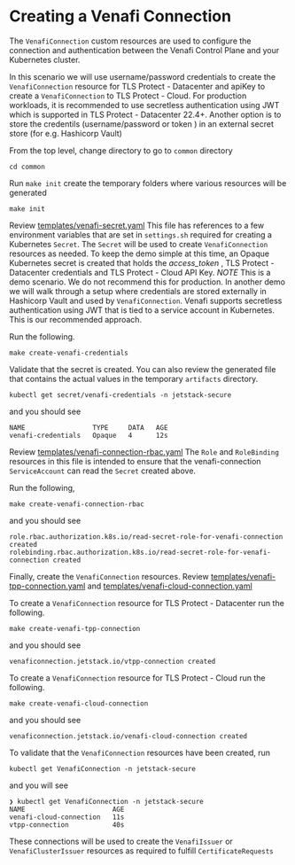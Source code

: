 # Creating a Venafi Connection

The `VenafiConnection` custom resources are used to configure the connection and authentication between the Venafi Control Plane and your Kubernetes cluster.

In this scenario we will use username/password credentials to create the `VenafiConnection` resource for TLS Protect - Datacenter and apiKey to create a `VenafiConnection` to TLS Protect - Cloud. 
For production workloads, it is recommended to use secretless authentication using JWT which is supported in TLS Protect - Datacenter 22.4+. Another option is to store the credentils (username/password or token ) in an external secret store (for e.g. Hashicorp Vault)

From the top level, change directory to go to `common` directory
```
cd common
```  

Run `make init` create the temporary folders where various resources will be generated
```
make init
```

Review [templates/venafi-secret.yaml](../common/templates/venafi-secret.yaml) This file has references to a few environment variables that are set in `settings.sh` required for creating a Kubernetes `Secret`. The `Secret` will be used to create `VenafiConnection` resources as needed. To keep the demo simple at this time, an Opaque Kubernetes secret is created that holds the *access_token* , TLS Protect - Datacenter credentials and TLS Protect - Cloud API Key. 
*NOTE* This is a demo scenario. We do not recommend this for production. In another demo we will walk through a setup where credentials are stored externally in Hashicorp Vault and used by `VenafiConnection`. 
Venafi supports secretless authentication using JWT that is tied to a service account in Kubernetes. This is our recommended approach. 

Run the following. 
```
make create-venafi-credentials
```

Validate that the secret is created. You can also review the generated file that contains the actual values in the temporary `artifacts` directory.

```
kubectl get secret/venafi-credentials -n jetstack-secure
``` 
and you should see
```
NAME                 TYPE     DATA   AGE
venafi-credentials   Opaque   4      12s
```

Review [templates/venafi-connection-rbac.yaml](../common/templates/venafi-connection-rbac.yaml) The `Role` and `RoleBinding` resources in this file is intended to ensure that the venafi-connection `ServiceAccount` can read the `Secret` created above. 

Run the following, 
```
make create-venafi-connection-rbac
```
and you should see 
```
role.rbac.authorization.k8s.io/read-secret-role-for-venafi-connection created
rolebinding.rbac.authorization.k8s.io/read-secret-role-for-venafi-connection created
``` 

Finally, create the `VenafiConnection` resources. Review [templates/venafi-tpp-connection.yaml](../common/templates/venafi-tpp-connection.yaml) and [templates/venafi-cloud-connection.yaml](../common/templates/venafi-cloud-connection.yaml) 

To create a `VenafiConnection` resource for TLS Protect - Datacenter run the following.
```
make create-venafi-tpp-connection
```
and you should see
```
venaficonnection.jetstack.io/vtpp-connection created
```

To create a `VenafiConnection` resource for TLS Protect - Cloud run the following.
```
make create-venafi-cloud-connection
```
and you should see
```
venaficonnection.jetstack.io/venafi-cloud-connection created
```

To validate that the `VenafiConnection` resources have been created, run

```
kubectl get VenafiConnection -n jetstack-secure
```
and you will see
```
❯ kubectl get VenafiConnection -n jetstack-secure
NAME                      AGE
venafi-cloud-connection   11s
vtpp-connection           40s
```

These connections will be used to create the `VenafiIssuer` or `VenafiClusterIssuer` resources as required to fulfill `CertificateRequests`

